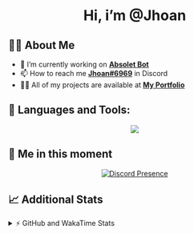 <h1 align="center">Hi, i’m @Jhoan</h1>

## 🙋‍♂️ About Me

- 🔭 I’m currently working on **[Absolet Bot](https://strider.cloud)**
- 📫 How to reach me **[Jhoan#6969](https://jhoan.monster/)** in Discord
- 👨‍💻 All of my projects are available at **[My Portfolio](https://jhoan.monster)**

## 🚀 Languages and Tools:
<p align="center">
  <a href="https://skillicons.dev">
    <img src="https://skillicons.dev/icons?i=js,ts,html,css,bootstrap,nodejs,express,vscode,neovim,vim,atom,cloudflare,git,github,discord,bots,linux,mongodb,nginx,redis,wordpress,heroku&perline=11" />
  </a>
</p>
  
## 👤 Me in this moment
<p align="center">
    <a href="https://discord.com/users/612460795124776960" target="_blank" rel="nofollow">
        <img src="https://lanyard-profile-readme.vercel.app/api/612460795124776960?idleMessage=Probably%20coding%20Absolet..." alt="Discord Presence" align="center">
    </a>
</p>

## 📈 Additional Stats
<details>
    <summary>⚡ GitHub and WakaTime Stats</summary>
    <br/>

<!--START_SECTION:waka-->
![Code Time](http://img.shields.io/badge/Code%20Time-447%20hrs%2050%20mins-blue)

**🐱 My GitHub Data** 

> 🏆 877 Contributions in the Year 2022
 > 
> 📦 60.9 kB Used in GitHub's Storage 
 > 
> 💼 Opted to Hire
 > 
> 📜 4 Public Repositories 
 > 
> 🔑 33 Private Repositories  
 > 
**I'm an Early 🐤** 

```text
🌞 Morning    72 commits     ██░░░░░░░░░░░░░░░░░░░░░░░   10.21% 
🌆 Daytime    319 commits    ███████████░░░░░░░░░░░░░░   45.25% 
🌃 Evening    285 commits    ██████████░░░░░░░░░░░░░░░   40.43% 
🌙 Night      29 commits     █░░░░░░░░░░░░░░░░░░░░░░░░   4.11%

```
📅 **I'm Most Productive on Monday** 

```text
Monday       132 commits    ████░░░░░░░░░░░░░░░░░░░░░   18.72% 
Tuesday      110 commits    ████░░░░░░░░░░░░░░░░░░░░░   15.6% 
Wednesday    124 commits    ████░░░░░░░░░░░░░░░░░░░░░   17.59% 
Thursday     63 commits     ██░░░░░░░░░░░░░░░░░░░░░░░   8.94% 
Friday       77 commits     ██░░░░░░░░░░░░░░░░░░░░░░░   10.92% 
Saturday     129 commits    ████░░░░░░░░░░░░░░░░░░░░░   18.3% 
Sunday       70 commits     ██░░░░░░░░░░░░░░░░░░░░░░░   9.93%

```


📊 **This Week I Spent My Time On** 

```text
⌚︎ Time Zone: America/Bogota

💬 Programming Languages: 
JavaScript               4 hrs 53 mins       ██████████████████░░░░░░░   72.63% 
TypeScript               59 mins             ███░░░░░░░░░░░░░░░░░░░░░░   14.66% 
YAML                     38 mins             ██░░░░░░░░░░░░░░░░░░░░░░░   9.47% 
JSON                     7 mins              ░░░░░░░░░░░░░░░░░░░░░░░░░   1.8% 
EJS                      5 mins              ░░░░░░░░░░░░░░░░░░░░░░░░░   1.42%

🔥 Editors: 
VS Code                  6 hrs 44 mins       █████████████████████████   100.0%

🐱‍💻 Projects: 
Absolet-Bot              5 hrs 37 mins       █████████████████████░░░░   83.53% 
Strider-System           1 hr 6 mins         ████░░░░░░░░░░░░░░░░░░░░░   16.47%

💻 Operating System: 
Linux                    6 hrs 44 mins       █████████████████████████   100.0%

```

**I Mostly Code in JavaScript** 

```text
JavaScript               16 repos            ████████████████░░░░░░░░░   66.67% 
Java                     3 repos             ███░░░░░░░░░░░░░░░░░░░░░░   12.5% 
CSS                      2 repos             ██░░░░░░░░░░░░░░░░░░░░░░░   8.33% 
TypeScript               1 repo              █░░░░░░░░░░░░░░░░░░░░░░░░   4.17% 
Shell                    1 repo              █░░░░░░░░░░░░░░░░░░░░░░░░   4.17%

```



 Last Updated on 04/10/2022 10:17:02 UTC
<!--END_SECTION:waka-->
</details>
